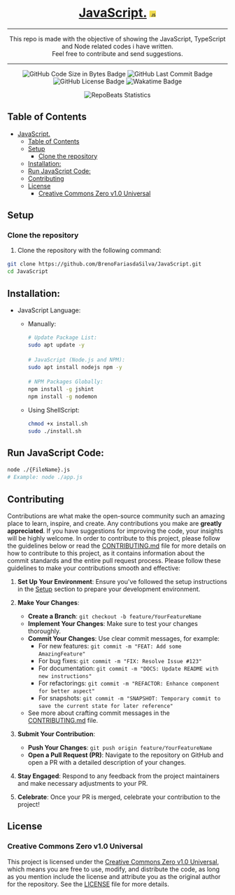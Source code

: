 <div align="center">
  
# [JavaScript.](Repository-URL) <img src="https://github.com/devicons/devicon/blob/master/icons/javascript/javascript-original.svg"  width="3%" height="3%">

</div>

<div align="center">
  
---

This repo is made with the objective of showing the JavaScript, TypeScript and Node related codes i have written. \
Feel free to contribute and send suggestions.
  
---

</div>

<div align="center">

![GitHub Code Size in Bytes Badge](https://img.shields.io/github/languages/code-size/BrenoFariasdaSilva/JavaScript)
![GitHub Last Commit Badge](https://img.shields.io/github/last-commit/BrenoFariasdaSilva/JavaScript)
![GitHub License Badge](https://img.shields.io/github/license/BrenoFariasdaSilva/JavaScript)
![Wakatime Badge](https://wakatime.com/badge/github/BrenoFariasdaSilva/JavaScript.svg)

</div>

<div align="center">
  
![RepoBeats Statistics](https://repobeats.axiom.co/api/embed/74af16ce785b6a3ff52c75834c238a4a4f4800dc.svg "Repobeats analytics image")

</div>

## Table of Contents
- [JavaScript. ](#javascript-)
	- [Table of Contents](#table-of-contents)
	- [Setup](#setup)
		- [Clone the repository](#clone-the-repository)
	- [Installation:](#installation)
	- [Run JavaScript Code:](#run-javascript-code)
	- [Contributing](#contributing)
	- [License](#license)
		- [Creative Commons Zero v1.0 Universal](#creative-commons-zero-v10-universal)

## Setup

### Clone the repository

1. Clone the repository with the following command:

```bash
git clone https://github.com/BrenoFariasdaSilva/JavaScript.git
cd JavaScript
```

## Installation:
* JavaScript Language:

	* Manually:
		```bash
		# Update Package List:
		sudo apt update -y

		# JavaScript (Node.js and NPM):
		sudo apt install nodejs npm -y

		# NPM Packages Globally:
		npm install -g jshint
		npm install -g nodemon
		```

	* Using ShellScript:
		```bash
		chmod +x install.sh
		sudo ./install.sh
		```

## Run JavaScript Code:
```bash
node ./{FileName}.js
# Example: node ./app.js 
```

## Contributing

Contributions are what make the open-source community such an amazing place to learn, inspire, and create. Any contributions you make are **greatly appreciated**. If you have suggestions for improving the code, your insights will be highly welcome.
In order to contribute to this project, please follow the guidelines below or read the [CONTRIBUTING.md](CONTRIBUTING.md) file for more details on how to contribute to this project, as it contains information about the commit standards and the entire pull request process.
Please follow these guidelines to make your contributions smooth and effective:

1. **Set Up Your Environment**: Ensure you've followed the setup instructions in the [Setup](#setup) section to prepare your development environment.

2. **Make Your Changes**:
   - **Create a Branch**: `git checkout -b feature/YourFeatureName`
   - **Implement Your Changes**: Make sure to test your changes thoroughly.
   - **Commit Your Changes**: Use clear commit messages, for example:
     - For new features: `git commit -m "FEAT: Add some AmazingFeature"`
     - For bug fixes: `git commit -m "FIX: Resolve Issue #123"`
     - For documentation: `git commit -m "DOCS: Update README with new instructions"`
     - For refactorings: `git commit -m "REFACTOR: Enhance component for better aspect"`
     - For snapshots: `git commit -m "SNAPSHOT: Temporary commit to save the current state for later reference"`
   - See more about crafting commit messages in the [CONTRIBUTING.md](CONTRIBUTING.md) file.

3. **Submit Your Contribution**:
   - **Push Your Changes**: `git push origin feature/YourFeatureName`
   - **Open a Pull Request (PR)**: Navigate to the repository on GitHub and open a PR with a detailed description of your changes.

4. **Stay Engaged**: Respond to any feedback from the project maintainers and make necessary adjustments to your PR.

5. **Celebrate**: Once your PR is merged, celebrate your contribution to the project!

## License

### Creative Commons Zero v1.0 Universal

This project is licensed under the [Creative Commons Zero v1.0 Universal](LICENSE), which means you are free to use, modify, and distribute the code, as long as you mention include the license and attribute you as the original author for the repository. See the [LICENSE](LICENSE) file for more details.